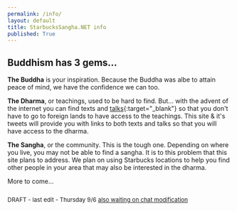 ```yaml
---
permalink: /info/
layout: default
title: StarbucksSangha.NET info
published: True
---
```

## Buddhism has 3 gems...

<b>The Buddha</b> is your inspiration. Because the Buddha was albe to attain peace of mind, we have the confidence we can too.

<b>The Dharma</b>, or teachings, used to be hard to find. But... with the advent of the internet you can find texts and [talks](https://www.dhammatalks.org/mp3_collections_index.html#basics){:target="_blank"} so that you don't have to go to foreign lands to have access to the teachings. This site & it's tweets will provide you with links to both texts and talks so that you will have access to the dharma.

<b>The Sangha</b>, or the community. This is the tough one. Depending on where you live, you may not be able to find a sangha. It is to this problem that this site plans to address. We plan on using Starbucks locations to help you find other people in your area that may also be interested in the dharma.

More to come...

<div style="float; margin-bottom:25px;"></div>
<font size="-1">DRAFT - last edit - Thursday 9/6 </font>
<font size="-1"><a href="https://tlk.io/sangha" target="_blank">also waiting on chat modification</a></font>
